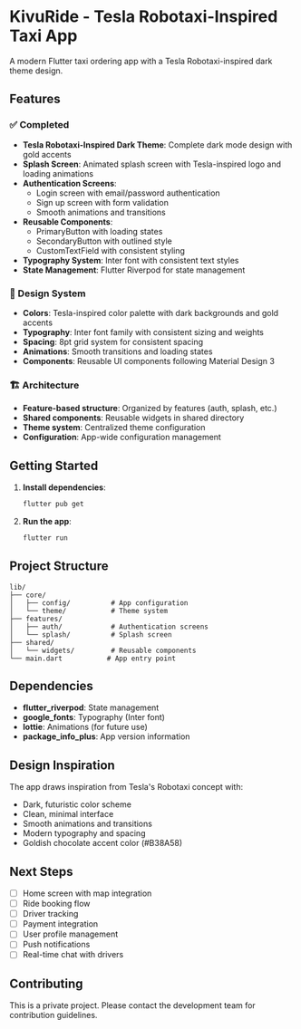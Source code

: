 # KivuRide - Tesla Robotaxi-Inspired Taxi App

A modern Flutter taxi ordering app with a Tesla Robotaxi-inspired dark theme design.

## Features

### ✅ Completed
- **Tesla Robotaxi-Inspired Dark Theme**: Complete dark mode design with gold accents
- **Splash Screen**: Animated splash screen with Tesla-inspired logo and loading animations
- **Authentication Screens**: 
  - Login screen with email/password authentication
  - Sign up screen with form validation
  - Smooth animations and transitions
- **Reusable Components**:
  - PrimaryButton with loading states
  - SecondaryButton with outlined style
  - CustomTextField with consistent styling
- **Typography System**: Inter font with consistent text styles
- **State Management**: Flutter Riverpod for state management

### 🎨 Design System
- **Colors**: Tesla-inspired color palette with dark backgrounds and gold accents
- **Typography**: Inter font family with consistent sizing and weights
- **Spacing**: 8pt grid system for consistent spacing
- **Animations**: Smooth transitions and loading states
- **Components**: Reusable UI components following Material Design 3

### 🏗️ Architecture
- **Feature-based structure**: Organized by features (auth, splash, etc.)
- **Shared components**: Reusable widgets in shared directory
- **Theme system**: Centralized theme configuration
- **Configuration**: App-wide configuration management

## Getting Started

1. **Install dependencies**:
   ```bash
   flutter pub get
   ```

2. **Run the app**:
   ```bash
   flutter run
   ```

## Project Structure

```
lib/
├── core/
│   ├── config/          # App configuration
│   └── theme/           # Theme system
├── features/
│   ├── auth/            # Authentication screens
│   └── splash/          # Splash screen
├── shared/
│   └── widgets/         # Reusable components
└── main.dart           # App entry point
```

## Dependencies

- **flutter_riverpod**: State management
- **google_fonts**: Typography (Inter font)
- **lottie**: Animations (for future use)
- **package_info_plus**: App version information

## Design Inspiration

The app draws inspiration from Tesla's Robotaxi concept with:
- Dark, futuristic color scheme
- Clean, minimal interface
- Smooth animations and transitions
- Modern typography and spacing
- Goldish chocolate accent color (#B38A58)

## Next Steps

- [ ] Home screen with map integration
- [ ] Ride booking flow
- [ ] Driver tracking
- [ ] Payment integration
- [ ] User profile management
- [ ] Push notifications
- [ ] Real-time chat with drivers

## Contributing

This is a private project. Please contact the development team for contribution guidelines.